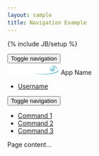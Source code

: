 ```yaml
---
layout: sample
title: Navigation Example
---
```

{% include JB/setup %}

<div class="navbar-fixed-top">
  <!-- Global Navigation -->
  <nav id="navigation" class="navbar navbar-static-top navbar-short navbar-inverse" runat="server">
    <div class="container">
      <div class="navbar-header">
        <button type="button" class="navbar-toggle collapsed" data-toggle="collapse" data-target="#navbar" aria-expanded="false" aria-controls="navbar">
          <span class="sr-only">Toggle navigation</span>
          <span class="fa fa-user" style="color: white;"></span>
        </button>
        <a class="navbar-brand">
          <div class="navbar-brand-name">
            <img class="brand-img" src="/assets/themes/atlas/images/atlasnet-white-resized.png" />
            App Name
          </div>
        </a>
      </div>
      <div id="navbar" class="navbar-collapse collapse">
        <ul class="nav navbar-nav navbar-right">
          <li data-toggle="tooltip-bottom" title="User Profile">
            <a href="#">
              Username
            </a>
          </li>
        </ul>
      </div>
    </div>
  </nav>
  <!-- End Global Navigation -->
  <!-- Commands Navbar -->
  <nav class="navbar navbar-center navbar-static-top navbar-default" runat="server" id="navCommands">
    <div class="container">
      <div class="navbar-header">
        <button type="button" class="navbar-toggle collapsed" data-toggle="collapse" data-target="#commands" aria-expanded="false" aria-controls="commands">
          <span class="sr-only">Toggle navigation</span>
          <span class="icon-bar"></span>
          <span class="icon-bar"></span>
          <span class="icon-bar"></span>
        </button>
      </div>
      <div id="commands" class="navbar-collapse collapse">
        <ul class="nav navbar-nav">
        <li data-toggle="tooltip-bottom" title="Command 1">
          <a href="#">
            <i class="fa fa-check"></i> <span class="hidden-sm hidden-md">Command 1</span>
          </a>
        </li>
        <li data-toggle="tooltip-bottom" title="Command 2">
          <a href="#">
            <i class="fa fa-check-circle"></i> <span class="hidden-sm hidden-md">Command 2</span>
          </a>
        </li>
        <li data-toggle="tooltip-bottom" title="Command 3">
          <a href="#">
            <i class="fa fa-check-circle-o"></i> <span class="hidden-sm hidden-md">Command 3</span>
          </a>
        </li>
        </ul>
      </div>
    </div>
  </nav>
  <!-- End Commands Navbar -->
</div>
<div class="container" style="min-height:2000px">
  Page content...
</div>
